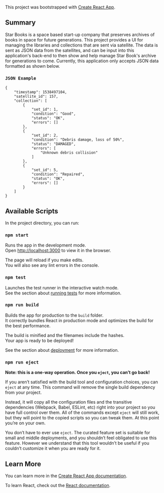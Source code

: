 This project was bootstrapped with [Create React App](https://github.com/facebook/create-react-app).

## Summary

Star Books is a space based start-up company that preserves archives of books in space for future generations. This project provides a UI for managing the libraries and collections that are sent via satellite. The data is sent as JSON data from the satellites, and can be input into this application's back-end to then show and help manage Star Book's archive for generations to come. Currently, this application only accepts JSON data formatted as shown below. 

### `JSON Example`

```
{
    "timestamp": 1538497104,
    "satellite_id": 157,
    "collection": [
        {
            "set_id": 1,
            "condition": "Good",
            "status": "OK",
            "errors": []
        },
        {
            "set_id": 2,
            "condition": "Debris damage, loss of 50%",
            "status": "DAMAGED",
            "errors": [
                "Unknown debris collision"
            ]
        },
        {
            "set_id": 5,
            "condition": "Repaired",
            "status": "OK",
            "errors": []
        }
    ]
}
```

## Available Scripts

In the project directory, you can run:

### `npm start`

Runs the app in the development mode.<br>
Open [http://localhost:3000](http://localhost:3000) to view it in the browser.

The page will reload if you make edits.<br>
You will also see any lint errors in the console.

### `npm test`

Launches the test runner in the interactive watch mode.<br>
See the section about [running tests](https://facebook.github.io/create-react-app/docs/running-tests) for more information.

### `npm run build`

Builds the app for production to the `build` folder.<br>
It correctly bundles React in production mode and optimizes the build for the best performance.

The build is minified and the filenames include the hashes.<br>
Your app is ready to be deployed!

See the section about [deployment](https://facebook.github.io/create-react-app/docs/deployment) for more information.

### `npm run eject`

**Note: this is a one-way operation. Once you `eject`, you can’t go back!**

If you aren’t satisfied with the build tool and configuration choices, you can `eject` at any time. This command will remove the single build dependency from your project.

Instead, it will copy all the configuration files and the transitive dependencies (Webpack, Babel, ESLint, etc) right into your project so you have full control over them. All of the commands except `eject` will still work, but they will point to the copied scripts so you can tweak them. At this point you’re on your own.

You don’t have to ever use `eject`. The curated feature set is suitable for small and middle deployments, and you shouldn’t feel obligated to use this feature. However we understand that this tool wouldn’t be useful if you couldn’t customize it when you are ready for it.

## Learn More

You can learn more in the [Create React App documentation](https://facebook.github.io/create-react-app/docs/getting-started).

To learn React, check out the [React documentation](https://reactjs.org/).
